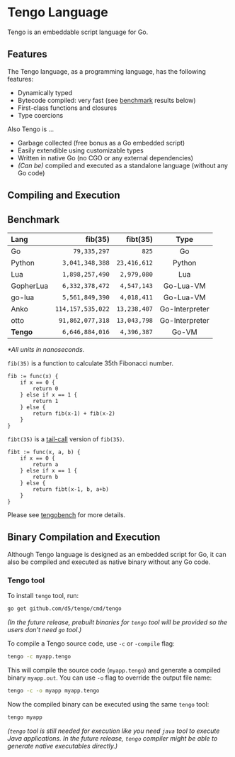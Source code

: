 # Tengo Language

Tengo is an embeddable script language for Go.

## Features

The Tengo language, as a programming language, has the following features:

- Dynamically typed
- Bytecode compiled: very fast (see [benchmark](#benchmark) results below)
- First-class functions and closures
- Type coercions

Also Tengo is ...

- Garbage collected (free bonus as a Go embedded script)
- Easily extendible using customizable types
- Written in native Go (no CGO or any external dependencies)
- _(Can be)_ compiled and executed as a standalone language (without any Go code)

## Compiling and Execution

## Benchmark

| Lang | fib(35) | fibt(35) |  Type  |
| :--- |    ---: |     ---: |  :---: |
| Go | `79,335,297` | `825` | Go |
| Python | `3,041,348,388` | `23,416,612` | Python |
| Lua | `1,898,257,490` | `2,979,080` | Lua |
| GopherLua | `6,332,378,472` | `4,547,143` | Go-Lua-VM |
| go-lua | `5,561,849,390` | `4,018,411` | Go-Lua-VM |
| Anko | `114,157,535,022` | `13,238,407` | Go-Interpreter |
| otto | `91,862,077,318` | `13,043,798` | Go-Interpreter |
| **Tengo** | `6,646,884,016`| `4,396,387` | Go-VM |

_*All units in nanoseconds._

`fib(35)` is a function to calculate 35th Fibonacci number.

```golang
fib := func(x) {
	if x == 0 {
		return 0
	} else if x == 1 {
		return 1
	} else {
		return fib(x-1) + fib(x-2)
	}
}
```

`fibt(35)` is a [tail-call](https://en.wikipedia.org/wiki/Tail_call) version of `fib(35)`.

```golang
fibt := func(x, a, b) {
	if x == 0 {
		return a
	} else if x == 1 {
		return b
	} else {
		return fibt(x-1, b, a+b)
	}
}
```

Please see [tengobench](https://github.com/d5/tengobench) for more details.

## Binary Compilation and Execution

Although Tengo language is designed as an embedded script for Go, it can also be compiled and executed as native binary without any Go code.

### Tengo tool

To install `tengo` tool, run:

```bash
go get github.com/d5/tengo/cmd/tengo
```

_(In the future release, prebuilt binaries for `tengo` tool will be provided so the users don't need `go` tool.)_

To compile a Tengo source code, use `-c` or `-compile` flag:

```bash
tengo -c myapp.tengo
```

This will compile the source code (`myapp.tengo`) and generate a compiled binary `myapp.out`. You can use `-o` flag to override the output file name:

```bash
tengo -c -o myapp myapp.tengo
```

Now the compiled binary can be executed using the same `tengo` tool:

```bash
tengo myapp
```

_(`tengo` tool is still needed for execution like you need `java` tool to execute Java applications. In the future release, `tengo` compiler might be able to generate native executables directly.)_
